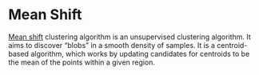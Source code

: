 # Mean Shift
[Mean shift](https://en.wikipedia.org/wiki/Mean_shift) clustering algorithm is an unsupervised clustering algorithm.
It aims to discover “blobs” in a smooth density of samples. It is a centroid-based algorithm, which works by updating candidates for centroids to be the mean of the points within a given region.
